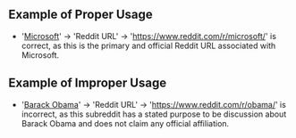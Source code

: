 ## Example of Proper Usage
* '[Microsoft](https://golden.com/wiki/Microsoft-6GKP)' → 'Reddit URL' → 'https://www.reddit.com/r/microsoft/' is correct, as this is the primary and official Reddit URL associated with Microsoft.

## Example of Improper Usage
* '[Barack Obama](https://golden.com/wiki/Barack_Obama-53X35)' → 'Reddit URL' → 'https://www.reddit.com/r/obama/' is incorrect, as this subreddit has a stated purpose to be discussion about Barack Obama and does not claim any official affiliation.